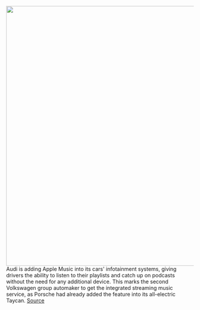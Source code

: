 <img src='https://cdn.vox-cdn.com/thumbor/y-CbDU65vf13hf4c8z22nLXsJe0=/0x0:2988x2046/1200x800/filters:focal(1255x784:1733x1262)/cdn.vox-cdn.com/uploads/chorus_image/image/70892323/A222721_large.0.jpg' width='700px' /><br/>
Audi is adding Apple Music into its cars' infotainment systems, giving drivers the ability to listen to their playlists and catch up on podcasts without the need for any additional device. This marks the second Volkswagen group automaker to get the integrated streaming music service, as Porsche had already added the feature into its all-electric Taycan.
<a href='https://www.theverge.com/2022/5/20/23132360/audi-apple-music-mmi-2022-ota-update-streaming'> Source <a/>